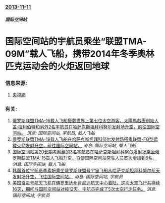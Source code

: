 ### [2013-11-11](/news/2013/11/11/index.md)

##### 国际空间站
#  国际空间站的宇航员乘坐“联盟TMA-09M”载人飞船，携带2014年冬季奥林匹克运动会的火炬返回地球 




### 信息来源:

1. [央視網](http://news.cntv.cn/2013/11/11/VIDE1384169644736680.shtml)

### 有关:

1. [俄罗斯联盟TMA-16载人飞船搭载世界上第七位太空游客、太陽馬戲團创始人盖·拉利伯特和另外2名宇航员在哈萨克斯坦拜科努尔发射场升空，前往国际空间站。](/news/2009/09/30/俄罗斯联盟TMA-16载人飞船搭载世界上第七位太空游客-太陽馬戲團创始人盖-拉利伯特和另外2名宇航员在哈萨克斯坦拜科努尔.md) _消息: 国际空间站, 宇航员, 载人飞船_
2. [ 俄罗斯联盟TMA-19载人飞船在哈萨克斯坦拜科努尔发射场搭乘联盟-FG型运载火箭发射升空，前往国际空间站。](/news/2010/06/16/俄罗斯联盟TMA-19载人飞船在哈萨克斯坦拜科努尔发射场搭乘联盟-FG型运载火箭发射升空-前往国际空间站.md) _消息: 国际空间站, 载人飞船_
3. [国际空间站第20长期考察组的3名宇航员在哈萨克斯坦拜科努尔发射场乘坐俄罗斯联盟TMA-15载人飞船升空，将使国际空间站常驻人员首次增加到6名。](/news/2009/05/27/国际空间站第20长期考察组的3名宇航员在哈萨克斯坦拜科努尔发射场乘坐俄罗斯联盟TMA-15载人飞船升空-将使国际空间站常.md) _消息: 国际空间站, 载人飞船_
4. [韩国首位宇航员李素妍乘坐俄罗斯联盟号宇宙飞船从哈萨克斯坦拜科努尔航天发射场升空，飞往国际空间站。](/news/2008/04/8/韩国首位宇航员李素妍乘坐俄罗斯联盟号宇宙飞船从哈萨克斯坦拜科努尔航天发射场升空-飞往国际空间站.md) _消息: 国际空间站, 宇航员_
5. [美国奋进号航天飞机在佛罗里达州肯尼迪航天中心着陆，这次太空飞行共持续16天，期间与国际空间站对接12天，宇航员完成了5次太空行走任务。](/news/2008/03/26/美国奋进号航天飞机在佛罗里达州肯尼迪航天中心着陆-这次太空飞行共持续16天-期间与国际空间站对接12天-宇航员完成了5次.md) _消息: 国际空间站, 宇航员_
